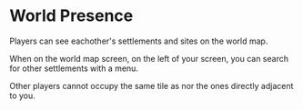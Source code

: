 # World Presence
Players can see eachother's settlements and sites on the world map.

When on the world map screen, on the left of your screen, you can search for other settlements with a menu.

Other players cannot occupy the same tile as nor the ones directly adjacent to you.
